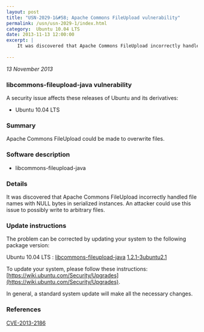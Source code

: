 ```yaml
---
layout: post
title: "USN-2029-1&#58; Apache Commons FileUpload vulnerability"
permalink: /usn/usn-2029-1/index.html
category:  Ubuntu 10.04 LTS
date: 2013-11-13 12:00:00
excerpt: |
    It was discovered that Apache Commons FileUpload incorrectly handled file names with NULL bytes in serialized instances. An attacker could use this issue to possibly write to arbitrary files. 
    
--- 
```

 
 

*13 November 2013*

### libcommons-fileupload-java vulnerability

A security issue affects these releases of Ubuntu and its derivatives:

* Ubuntu 10.04 LTS

### Summary

Apache Commons FileUpload could be made to overwrite files. 

### Software description

* libcommons-fileupload-java 

### Details

It was discovered that Apache Commons FileUpload incorrectly handled file names with NULL bytes in serialized instances. An attacker could use this issue to possibly write to arbitrary files. 

### Update instructions

The problem can be corrected by updating your system to the following package version:

Ubuntu 10.04 LTS
 : [libcommons-fileupload-java](https://launchpad.net/ubuntu/+source/libcommons-fileupload-java) <span> [1.2.1-3ubuntu2.1](https://launchpad.net/ubuntu/+source/libcommons-fileupload-java/1.2.1-3ubuntu2.1) </span> 

To update your system, please follow these instructions: [https://wiki.ubuntu.com/Security/Upgrades](https://wiki.ubuntu.com/Security/Upgrades).

In general, a standard system update will make all the necessary changes. 

### References

 
 [CVE-2013-2186](http://people.ubuntu.com/~ubuntu-security/cve/CVE-2013-2186)
 

